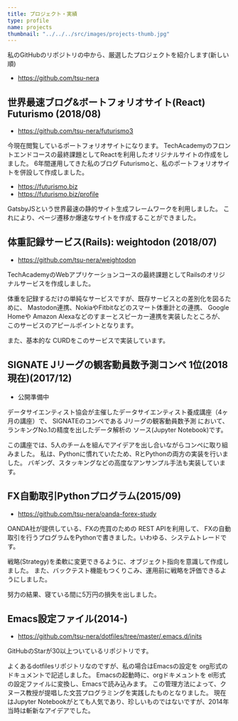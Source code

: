 ```yaml
---
title: プロジェクト・実績
type: profile
name: projects
thumbnail: "../../../src/images/projects-thumb.jpg"
---
```


私のGitHubのリポジトリの中から、厳選したプロジェクトを紹介します(新しい順)

- https://github.com/tsu-nera

## 世界最速ブログ&ボートフォリオサイト(React) Futurismo (2018/08)

- https://github.com/tsu-nera/futurismo3

今現在閲覧しているポートフォリオサイトになります。
TechAcademyのフロントエンドコースの最終課題としてReactを利用したオリジナルサイトの作成をしました。
6年間運用してきた私のブログ Futurismoと、私のポートフォリオサイトを併設して作成しました。

- https://futurismo.biz
- https://futurismo.biz/profile

GatsbyJSという世界最速の静的サイト生成フレームワークを利用しました。
これにより、ページ遷移か爆速なサイトを作成することができました。

## 体重記録サービス(Rails): weightodon (2018/07)

- https://github.com/tsu-nera/weightodon

TechAcademyのWebアプリケーションコースの最終課題としてRailsのオリジナルサービスを作成しました。

体重を記録するだけの単純なサービスですが、既存サービスとの差別化を図るために、
Mastodon連携、NokiaやFitbitなどのスマート体重計との連携、
Google Homeや Amazon Alexaなどのすまーとスピーカー連携を実装したところが、
このサービスのアピールポイントとなります。

また、基本的な CURDをこのサービスで実装しています。

## SIGNATE Jリーグの観客動員数予測コンペ 1位(2018現在)(2017/12)

- 公開準備中

データサイエンティスト協会が主催したデータサイエンティスト養成講座（4ヶ月の講座）で、
SIGNATEのコンペである Jリーグの観客動員数予測 において、
ランキングNo.1の精度を出したデータ解析の ソース(Jupyter Notebook)です。

この講座では、5人のチームを組んでアイデアを出し合いながらコンペに取り組みました。
私は、Pythonに慣れていたため、RとPythonの両方の実装を行いました。
バギング、スタッキングなどの高度なアンサンプル手法も実装しています。

## FX自動取引Pythonプログラム(2015/09)

- https://github.com/tsu-nera/oanda-forex-study

OANDA社が提供している、FXの売買のための REST APIを利用して、
FXの自動取引を行うプログラムをPythonで書きました。いわゆる、システムトレードです。

戦略(Strategy)を柔軟に変更できるように、オブジェクト指向を意識して作成しました。
また、バックテスト機能もつくりこみ、運用前に戦略を評価できるようにしました。

努力の結果、寝ている間に5万円の損失を出しました。

## Emacs設定ファイル(2014-)

- https://github.com/tsu-nera/dotfiles/tree/master/.emacs.d/inits

GitHubのStarが30以上ついているリポジトリです。

よくあるdotfilesリポジトリなのですが、私の場合はEmacsの設定を org形式のドキュメントで記述しました。
Emacsの起動時に、orgドキメュントを el形式の設定ファイルに変換し、Emacsで読み込みます。
この管理方法によって、クヌース教授が提唱した文芸プログラミングを実践したものとなりました。
現在はJupyter Notebookがとても人気であり、珍しいものではないですが、2014年当時は斬新なアイデアでした。
